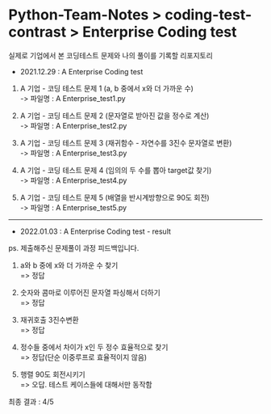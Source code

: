 # Python-Team-Notes > coding-test-contrast > Enterprise Coding test 
실제로 기업에서 본 코딩테스트 문제와 나의 풀이를 기록할 리포지토리  


* 2021.12.29 : A Enterprise Coding test    
1. A 기업 - 코딩 테스트 문제 1 (a, b 중에서 x와 더 가까운 수)    
-> 파일명 : A Enterprise_test1.py     

2. A 기업 - 코딩 테스트 문제 2 (문자열로 받아진 값을 정수로 계산)    
-> 파일명 : A Enterprise_test2.py    

3. A 기업 - 코딩 테스트 문제 3 (재귀함수 - 자연수를 3진수 문자열로 변환)     
-> 파일명 : A Enterprise_test3.py   

4. A 기업 - 코딩 테스트 문제 4 (임의의 두 수를 뽑아 target값 찾기)   
-> 파일명 : A Enterprise_test4.py   

5. A 기업 - 코딩 테스트 문제 5 (배열을 반시계방향으로 90도 회전)   
-> 파일명 : A Enterprise_test5.py   
***

* 2022.01.03 : A Enterprise Coding test - result        

ps. 제출해주신 문제풀이 과정 피드백입니다.    

1. a와 b 중에 x와 더 가까운 수 찾기    
=> 정답   

2. 숫자와 콤마로 이루어진 문자열 파싱해서 더하기    
=> 정답   

3. 재귀호출 3진수변환     
=> 정답    

4. 정수들 중에서 차이가 x인 두 정수 효율적으로 찾기   
=> 정답(단순 이중루프로 효율적이지 않음)    

5. 행렬 90도 회전시키기    
=> 오답. 테스트 케이스들에 대해서만 동작함   

최종 결과 : 4/5  